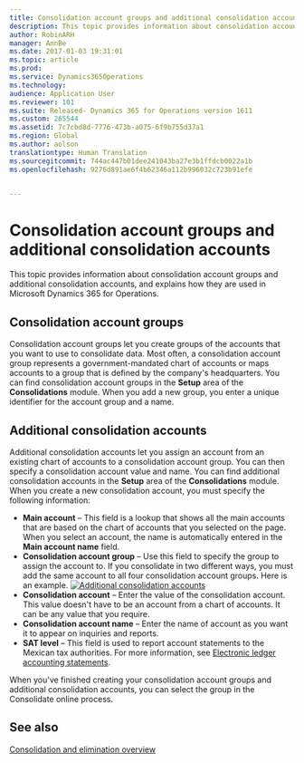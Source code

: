 ```yaml
---
title: Consolidation account groups and additional consolidation accounts | Microsoft Docs
description: This topic provides information about consolidation account groups and additional consolidation accounts, and explains how they are used in Microsoft Dynamics 365 for Operations.
author: RobinARH
manager: AnnBe
ms.date: 2017-01-03 19:31:01
ms.topic: article
ms.prod: 
ms.service: Dynamics365Operations
ms.technology: 
audience: Application User
ms.reviewer: 101
ms.suite: Released- Dynamics 365 for Operations version 1611
ms.custom: 265544
ms.assetid: 7c7cbd8d-7776-473b-a075-6f9b755d37a1
ms.region: Global
ms.author: aolson
translationtype: Human Translation
ms.sourcegitcommit: 744ac447b01dee241043ba27e3b1ffdcb0022a1b
ms.openlocfilehash: 9276d891ae6f4b62346a112b996032c723b91efe


---
```


# <a name="consolidation-account-groups-and-additional-consolidation-accounts"></a>Consolidation account groups and additional consolidation accounts

This topic provides information about consolidation account groups and additional consolidation accounts, and explains how they are used in Microsoft Dynamics 365 for Operations.

<a name="consolidation-account-groups"></a>Consolidation account groups
----------------------------

Consolidation account groups let you create groups of the accounts that you want to use to consolidate data. Most often, a consolidation account group represents a government-mandated chart of accounts or maps accounts to a group that is defined by the company's headquarters. You can find consolidation account groups in the **Setup** area of the **Consolidations** module. When you add a new group, you enter a unique identifier for the account group and a name.

## <a name="additional-consolidation-accounts"></a>Additional consolidation accounts
Additional consolidation accounts let you assign an account from an existing chart of accounts to a consolidation account group. You can then specify a consolidation account value and name. You can find additional consolidation accounts in the **Setup** area of the **Consolidations** module. When you create a new consolidation account, you must specify the following information:

-   **Main account** – This field is a lookup that shows all the main accounts that are based on the chart of accounts that you selected on the page. When you select an account, the name is automatically entered in the **Main account name** field.
-   **Consolidation account group** – Use this field to specify the group to assign the account to. If you consolidate in two different ways, you must add the same account to all four consolidation account groups. Here is an example. [![Additional consolidation accounts](./media/additionalconsolidationaccountswiki.png)](./media/additionalconsolidationaccountswiki.png)
-   **Consolidation account** – Enter the value of the consolidation account. This value doesn't have to be an account from a chart of accounts. It can be any value that you require.
-   **Consolidation account name** – Enter the name of account as you want it to appear on inquiries and reports.
-   **SAT level** – This field is used to report account statements to the Mexican tax authorities. For more information, see [Electronic ledger accounting statements](https://docs.microsoft.com/en-us/dynamics365/operations/financials/localizations/latin-america/electronic-ledger-accounting-statements-in-mexico).

When you've finished creating your consolidation account groups and additional consolidation accounts, you can select the group in the Consolidate online process.

<a name="see-also"></a>See also
--------

[Consolidation and elimination overview](https://docs.microsoft.com/en-us/dynamics365/operations/financials/budgeting/consolidation-and-elimination-overview)




<!--HONumber=Feb17_HO3-->


